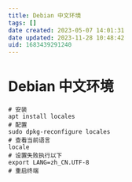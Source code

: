 ```yaml
---
title: Debian 中文环境
tags: []
date created: 2023-05-07 14:01:31
date updated: 2023-11-28 10:48:42
uid: 1683439291240
---
```


# Debian 中文环境

```shell
# 安装
apt install locales
# 配置
sudo dpkg-reconfigure locales
# 查看当前语言
locale
# 设置失败执行以下
export LANG=zh_CN.UTF-8
# 重启终端
```
